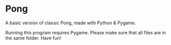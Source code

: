 # Pong
A basic version of classic Pong, made with Python &amp; Pygame. 

Running this program requires Pygame. 
Please make sure that all files are in the same folder. 
Have fun!
